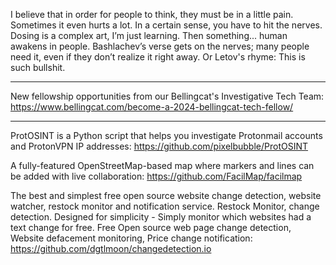 
I believe that in order for people to think, they must be in a little pain. Sometimes it even hurts a lot. In a certain sense, you have to hit the nerves. Dosing is a complex art, I’m just learning. Then something... human awakens in people.
Bashlachev’s verse gets on the nerves; many people need it, even if they don’t realize it right away. Or Letov's rhyme:
This is such bullshit.

---

New fellowship opportunities from our Bellingcat's Investigative Tech Team: https://www.bellingcat.com/become-a-2024-bellingcat-tech-fellow/

----

ProtOSINT is a Python script that helps you investigate Protonmail accounts and ProtonVPN IP addresses: https://github.com/pixelbubble/ProtOSINT

A fully-featured OpenStreetMap-based map where markers and lines can be added with live collaboration: https://github.com/FacilMap/facilmap

The best and simplest free open source website change detection, website watcher, restock monitor and notification service. Restock Monitor, change detection. Designed for simplicity - Simply monitor which websites had a text change for free. Free Open source web page change detection, Website defacement monitoring, Price change notification: https://github.com/dgtlmoon/changedetection.io
